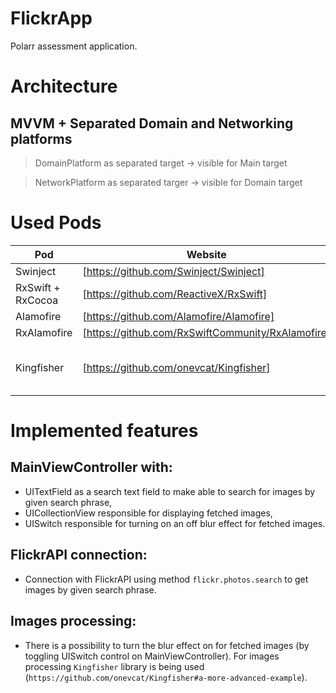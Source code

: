 # FlickrApp
Polarr assessment application.

# Architecture
## MVVM + Separated Domain and Networking platforms
> DomainPlatform as separated target -> visible for Main target

> NetworkPlatform as separated targer -> visible for Domain target

# Used Pods
| Pod | Website | Used for |
| ------ | ------ | ------ |
| Swinject | [https://github.com/Swinject/Swinject] | DI |
| RxSwift + RxCocoa | [https://github.com/ReactiveX/RxSwift] | Core + Bindings |
| Alamofire | [https://github.com/Alamofire/Alamofire] | Networking |
| RxAlamofire | [https://github.com/RxSwiftCommunity/RxAlamofire] | Networking |
| Kingfisher | [https://github.com/onevcat/Kingfisher]| Images fetching and processing |

# Implemented features
## MainViewController with:
* UITextField as a search text field to make able to search for images by given search phrase,
* UICollectionView responsible for displaying fetched images,
* UISwitch responsible for turning on an off blur effect for fetched images.

## FlickrAPI connection:
* Connection with FlickrAPI using method `flickr.photos.search` to get images by given search phrase.

## Images processing:
* There is a possibility to turn the blur effect on for fetched images (by toggling UISwitch control on MainViewController). For images processing `Kingfisher` library is being used (`https://github.com/onevcat/Kingfisher#a-more-advanced-example`).

